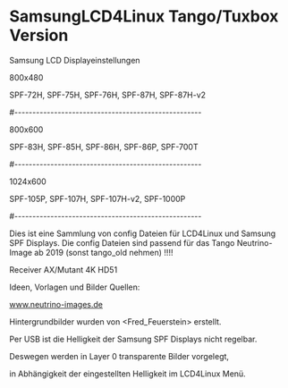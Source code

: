 # SamsungLCD4Linux Tango/Tuxbox Version

Samsung LCD Displayeinstellungen

800x480

SPF-72H, SPF-75H, SPF-76H, SPF-87H, SPF-87H-v2

#----------------------------------------------------

800x600

SPF-83H, SPF-85H, SPF-86H, SPF-86P, SPF-700T 

#----------------------------------------------------

1024x600

SPF-105P, SPF-107H, SPF-107H-v2, SPF-1000P

#----------------------------------------------------

Dies ist eine Sammlung von config Dateien für LCD4Linux und Samsung SPF Displays.
Die config Dateien sind passend für das Tango Neutrino-Image ab 2019 (sonst tango_old nehmen) !!!!

Receiver AX/Mutant 4K HD51

Ideen, Vorlagen und Bilder Quellen:

www.neutrino-images.de

Hintergrundbilder wurden von <Fred_Feuerstein> erstellt.

Per USB ist die Helligkeit der Samsung SPF Displays nicht regelbar.

Deswegen werden in Layer 0 transparente Bilder vorgelegt,

in Abhängigkeit der eingestellten Helligkeit im LCD4Linux Menü.


